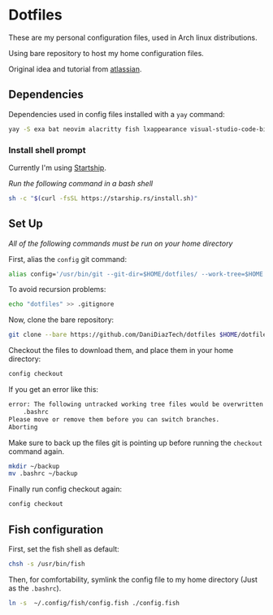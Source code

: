 # Dotfiles

These are my personal configuration files, used in Arch linux distributions.

Using bare repository to host my home configuration files.

Original idea and tutorial from [atlassian](https://www.atlassian.com/git/tutorials/dotfiles).

## Dependencies

Dependencies used in config files installed with a `yay` command:

```bash
yay -S exa bat neovim alacritty fish lxappearance visual-studio-code-bin
```

### Install shell prompt

Currently I'm using [Startship](https://starship.rs/guide/#%F0%9F%9A%80-installation).

*Run the following command in a bash shell*

```bash
sh -c "$(curl -fsSL https://starship.rs/install.sh)"
```

## Set Up

*All of the following commands must be run on your home directory*

First, alias the `config` git command:

```bash
alias config='/usr/bin/git --git-dir=$HOME/dotfiles/ --work-tree=$HOME'
```

To avoid recursion problems:

```bash
echo "dotfiles" >> .gitignore
```

Now, clone the bare repository:

```bash
git clone --bare https://github.com/DaniDiazTech/dotfiles $HOME/dotfiles
```

Checkout the files to download them, and place them in your home directory:

```bash
config checkout
```

If you get an error like this:

```bash
error: The following untracked working tree files would be overwritten by checkout:
    .bashrc
Please move or remove them before you can switch branches.
Aborting
```

Make sure to back up the files git is pointing up before running the `checkout` command again.

```bash
mkdir ~/backup
mv .bashrc ~/backup
```

Finally run config checkout again:

```bash
config checkout
```

## Fish configuration

First, set the fish shell as default:

```bash
chsh -s /usr/bin/fish
```

Then, for comfortability, symlink the config file to my home directory (Just as the `.bashrc`).

```bash
ln -s  ~/.config/fish/config.fish ./config.fish
```
